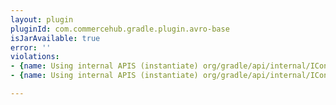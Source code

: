 ```yaml
---
layout: plugin
pluginId: com.commercehub.gradle.plugin.avro-base
isJarAvailable: true
error: ''
violations:
- {name: Using internal APIS (instantiate) org/gradle/api/internal/IConventionAware}
- {name: Using internal APIS (instantiate) org/gradle/api/internal/IConventionAware}

---
```

